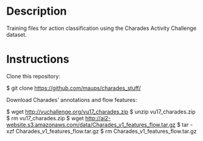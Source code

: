 # Description

Training files for action classification using the Charades Activity Challenge dataset.

# Instructions

Clone this repository:

$ git clone https://github.com/maups/charades_stuff/

Download Charades' annotations and flow features:

$ wget http://vuchallenge.org/vu17_charades.zip
$ unzip vu17_charades.zip
$ rm vu17_charades.zip
$ wget http://ai2-website.s3.amazonaws.com/data/Charades_v1_features_flow.tar.gz
$ tar -xzf Charades_v1_features_flow.tar.gz
$ rm Charades_v1_features_flow.tar.gz
